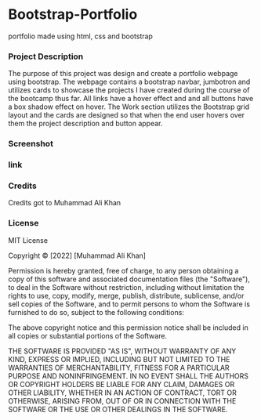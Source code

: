 # Bootstrap-Portfolio
portfolio made using html, css and bootstrap

### Project Description 

The purpose of this project was design and create a portfolio webpage using bootstrap. The webpage contains a bootstrap navbar, jumbotron and utilizes cards to showcase the projects I have created during the course of the bootcamp thus far. All links have a hover effect and 
and all buttons have a box shadow effect on hover. The Work section utilizes the Bootstrap grid layout and the cards are designed so that when the end user hovers over them the project description and button appear.


### Screenshot


### link


### Credits

Credits got to Muhammad Ali Khan

### License

MIT License

Copyright &copy; [2022] [Muhammad Ali Khan]

Permission is hereby granted, free of charge, to any person obtaining a copy of this software and associated documentation files (the "Software"), to deal in the Software without restriction, including without limitation the rights to use, copy, modify, merge, publish, distribute, sublicense, and/or sell copies of the Software, and to permit persons to whom the Software is furnished to do so, subject to the following conditions:

The above copyright notice and this permission notice shall be included in all copies or substantial portions of the Software.

THE SOFTWARE IS PROVIDED "AS IS", WITHOUT WARRANTY OF ANY KIND, EXPRESS OR IMPLIED, INCLUDING BUT NOT LIMITED TO THE WARRANTIES OF MERCHANTABILITY, FITNESS FOR A PARTICULAR PURPOSE AND NONINFRINGEMENT. IN NO EVENT SHALL THE AUTHORS OR COPYRIGHT HOLDERS BE LIABLE FOR ANY CLAIM, DAMAGES OR OTHER LIABILITY, WHETHER IN AN ACTION OF CONTRACT, TORT OR OTHERWISE, ARISING FROM, OUT OF OR IN CONNECTION WITH THE SOFTWARE OR THE USE OR OTHER DEALINGS IN THE SOFTWARE.